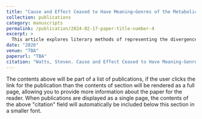 ```yaml
---
title: "Cause and Effect Ceased to Have Meaning—Genres of the Metabolic Rift"
collection: publications
category: manuscripts
permalink: /publication/2024-02-17-paper-title-number-4
excerpt: >
  This article explores literary methods of representing the divergence of productive and geological scales analyzed by Marx and contributing to the climate crisis. It examines Nell Zink's 2014 indie hit _The Wallcreeper_ to argue that there is a growing genre of novels that feature a kind of genre flail that pits domestic reproduction alongside ecological terrorism to help illustrate these competing scales, to illustrate the relationship between the two, and to argue for a dramatic realignment of the productive scales to ease pressure on geological scales and mitigate climate catastrophe.
date: "2026"
venue: "TBA"
paperurl: "TBA"
citation: "Watts, Steven. Cause and Effect Ceased to Have Meaning-Genres of the Metabolic Rift. TBA. TBA."
---
```



The contents above will be part of a list of publications, if the user clicks the link for the publication than the contents of section will be rendered as a full page, allowing you to provide more information about the paper for the reader. When publications are displayed as a single page, the contents of the above "citation" field will automatically be included below this section in a smaller font.
